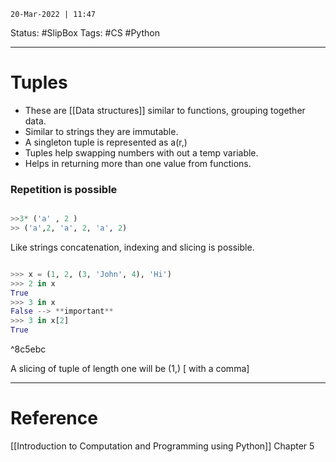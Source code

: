 `20-Mar-2022 | 11:47`

Status: #SlipBox 
Tags: #CS 
#Python 

---
# Tuples

- These are [[Data structures]]  similar to functions, grouping together data.
- Similar to strings they are immutable. 
- A singleton tuple is represented as a(r,)
- Tuples help swapping numbers with out a temp variable.
- Helps in returning more than one value from functions.

### Repetition is possible

```py

>>3* ('a' , 2 )
>> ('a',2, 'a', 2, 'a', 2)

```

Like strings concatenation, indexing and slicing is possible.

```py

>>> x = (1, 2, (3, 'John', 4), 'Hi')
>>> 2 in x
True
>>> 3 in x 
False --> **important**
>>> 3 in x[2]
True 
```

^8c5ebc

 A slicing of tuple of length one will be (1,) [ with a comma]

---
# Reference

[[Introduction to Computation and Programming using Python]] Chapter 5
